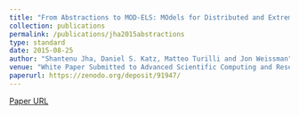 ```yaml
---
title: "From Abstractions to MOD-ELS: MOdels for Distributed and Extremely Large-scale Science"
collection: publications
permalink: /publications/jha2015abstractions
type: standard
date: 2015-08-25
author: "Shantenu Jha, Daniel S. Katz, Matteo Turilli and Jon Weissman"
venue: "White Paper Submitted to Advanced Scientific Computing and Research, DOE Office of Science"
paperurl: https://zenodo.org/deposit/91947/
---
```

[Paper URL](https://zenodo.org/deposit/91947/)